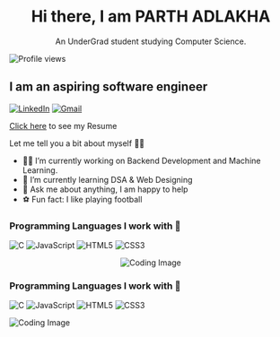 <h1 align="center">Hi there, I am PARTH ADLAKHA</h1>

<p align="center">An UnderGrad student studying Computer Science.</p>

![Profile views](https://komarev.com/ghpvc/?username=ParthA164&color=blue)

## I am an aspiring software engineer

<p align="left">
  <a href="your-linkedin-url"><img src="https://img.shields.io/badge/-LinkedIn-blue" alt="LinkedIn"></a>
  <a href="mailto:your-email@gmail.com"><img src="https://img.shields.io/badge/-Gmail-red" alt="Gmail"></a>
</p>

[Click here](your-resume-url) to see my Resume

Let me tell you a bit about myself 🐱‍💻

- 🧑‍💻 I’m currently working on Backend Development and Machine Learning.
- 🧠 I’m currently learning DSA & Web Designing
- 🤔 Ask me about anything, I am happy to help
- ⚽ Fun fact: I like playing football

### Programming Languages I work with 🚀
![C](https://img.shields.io/badge/-C%20-00599C?logo=C&logoColor=white&style=flat-square)
![JavaScript](https://img.shields.io/badge/-JavaScript-F7DF1E?logo=JavaScript&logoColor=white&style=flat-square)
![HTML5](https://img.shields.io/badge/-HTML5-E34F26?logo=HTML5&logoColor=white&style=flat-square)
![CSS3](https://img.shields.io/badge/-CSS3-1572B6?logo=CSS3&logoColor=white&style=flat-square)

<p align="center">
  <img src="https://raw.githubusercontent.com/Nimish-Medatwal/Nimish-Medatwal/main/coding.gif" alt="Coding Image">
</p>

### Programming Languages I work with 🚀
![C](https://img.shields.io/badge/-C%20-00599C?logo=C&logoColor=white&style=flat-square)
![JavaScript](https://img.shields.io/badge/-JavaScript-F7DF1E?logo=JavaScript&logoColor=white&style=flat-square)
![HTML5](https://img.shields.io/badge/-HTML5-E34F26?logo=HTML5&logoColor=white&style=flat-square)
![CSS3](https://img.shields.io/badge/-CSS3-1572B6?logo=CSS3&logoColor=white&style=flat-square)

![Coding Image](https://raw.githubusercontent.com/Nimish-Medatwal/Nimish-Medatwal/main/coding.gif)
